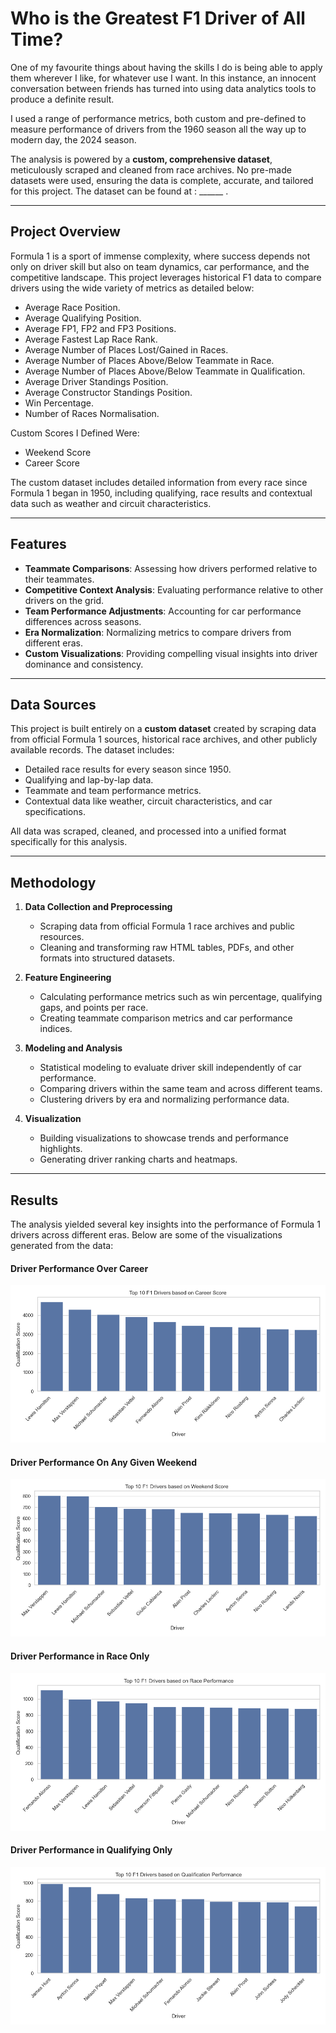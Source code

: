 # **Who is the Greatest F1 Driver of All Time?**

One of my favourite things about having the skills I do is being able to apply them wherever I like, for whatever use I want. In this instance, an innocent conversation between friends has turned into using data analytics tools to produce a definite result. 

I used a range of performance metrics, both custom and pre-defined to measure performance of drivers from the 1960 season all the way up to modern day, the 2024 season.

The analysis is powered by a **custom, comprehensive dataset**, meticulously scraped and cleaned from race archives. No pre-made datasets were used, ensuring the data is complete, accurate, and tailored for this project. The dataset can be found at : ______ .

---

## **Project Overview**

Formula 1 is a sport of immense complexity, where success depends not only on driver skill but also on team dynamics, car performance, and the competitive landscape. This project leverages historical F1 data to compare drivers using the wide variety of metrics as detailed below:

- Average Race Position.
- Average Qualifying Position.
- Average FP1, FP2 and FP3 Positions.
- Average Fastest Lap Race Rank.
- Average Number of Places Lost/Gained in Races.
- Average Number of Places Above/Below Teammate in Race.
- Average Number of Places Above/Below Teammate in Qualification.
- Average Driver Standings Position.
- Average Constructor Standings Position.
- Win Percentage.
- Number of Races Normalisation.

Custom Scores I Defined Were:

- Weekend Score
- Career Score


The custom dataset includes detailed information from every race since Formula 1 began in 1950, including qualifying, race results and contextual data such as weather and circuit characteristics.

---

## **Features**

- **Teammate Comparisons**: Assessing how drivers performed relative to their teammates.
- **Competitive Context Analysis**: Evaluating performance relative to other drivers on the grid.
- **Team Performance Adjustments**: Accounting for car performance differences across seasons.
- **Era Normalization**: Normalizing metrics to compare drivers from different eras.
- **Custom Visualizations**: Providing compelling visual insights into driver dominance and consistency.

---

## **Data Sources**

This project is built entirely on a **custom dataset** created by scraping data from official Formula 1 sources, historical race archives, and other publicly available records. The dataset includes:

- Detailed race results for every season since 1950.
- Qualifying and lap-by-lap data.
- Teammate and team performance metrics.
- Contextual data like weather, circuit characteristics, and car specifications.

All data was scraped, cleaned, and processed into a unified format specifically for this analysis.

---

## **Methodology**

1. **Data Collection and Preprocessing**  
   - Scraping data from official Formula 1 race archives and public resources.
   - Cleaning and transforming raw HTML tables, PDFs, and other formats into structured datasets.

2. **Feature Engineering**  
   - Calculating performance metrics such as win percentage, qualifying gaps, and points per race.
   - Creating teammate comparison metrics and car performance indices.

3. **Modeling and Analysis**  
   - Statistical modeling to evaluate driver skill independently of car performance.
   - Comparing drivers within the same team and across different teams.
   - Clustering drivers by era and normalizing performance data.

4. **Visualization**  
   - Building visualizations to showcase trends and performance highlights.
   - Generating driver ranking charts and heatmaps.

---


## **Results**

The analysis yielded several key insights into the performance of Formula 1 drivers across different eras. Below are some of the visualizations generated from the data:

#### **Driver Performance Over Career**
![Using custom Career-Score metric to compare drivers careers.](results/Top10DriversCareerScore.png)

#### **Driver Performance On Any Given Weekend**
![Using custom Weekend-Score metric to compare drivers on any given weekend.](results/Top10DriversOnAnyGivenWeekend.png)

#### **Driver Performance in Race Only**
![Top 10 Racing Drivers of All Time](results/Top10DriversRaceOnly.png)

#### **Driver Performance in Qualifying Only**
![Top 10 Qualifying Drivers of all time](results/Top10QualifyingDrivers.png)

